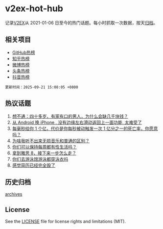 # v2ex-hot-hub

 记录[V2EX](https://www.v2ex.com/)从 2021-01-06 日至今的热门话题。每小时抓取一次数据，按天[归档](archives)。
 
 ## 相关项目

- [GitHub热榜](https://github.com/snaildev/github-hot-hub)
- [知乎热榜](https://github.com/snaildev/zhihu-hot-hub)
- [微博热榜](https://github.com/snaildev/weibo-hot-hub)
- [头条热榜](https://github.com/snaildev/toutiao-hot-hub)
- [抖音热榜](https://github.com/snaildev/douyin-hot-hub)


 `更新时间：2025-09-21 15:08:05 +0800`

## 热议话题

1. [想不通：四十多岁、有家有口的男人，为什么会缺几千块钱？](https://www.v2ex.com/t/1160728)
1. [从 Android 换 iPhone , 没有边缘左右滑动返回上一面功能, 太难受了](https://www.v2ex.com/t/1160803)
1. [每毫秒给你 1 个亿，代价是你每秒被动触发一次 1 亿分之一的死亡率，你愿意吗？](https://www.v2ex.com/t/1160703)
1. [为啥我听不出来无损音乐和普通的区别？](https://www.v2ex.com/t/1160737)
1. [你们可以保持每周都有性生活吗？](https://www.v2ex.com/t/1160811)
1. [拿到雅思 8，接下来一步怎么走？](https://www.v2ex.com/t/1160762)
1. [你们去游泳馆游泳都穿泳衣吗](https://www.v2ex.com/t/1160796)
1. [感觉简历已经完全毁了](https://www.v2ex.com/t/1160712)

## 历史归档

[archives](archives)

## License

See the [LICENSE](LICENSE) file for license rights and limitations (MIT).
